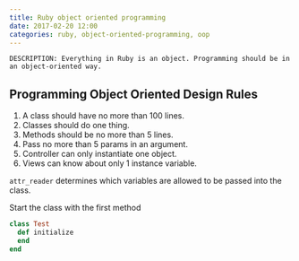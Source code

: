 ```yaml
---
title: Ruby object oriented programming
date: 2017-02-20 12:00
categories: ruby, object-oriented-programming, oop
---
```


    DESCRIPTION: Everything in Ruby is an object. Programming should be in an object-oriented way.

## Programming Object Oriented Design Rules

1. A class should have no more than 100 lines.
2. Classes should do one thing.
3. Methods should be no more than 5 lines.
4. Pass no more than 5 params in an argument.
5. Controller can only instantiate one object.
6. Views can know about only 1 instance variable.

`attr_reader` determines which variables are allowed to be passed into the class.

Start the class with the first method

```rb
class Test
  def initialize
  end
end
```
